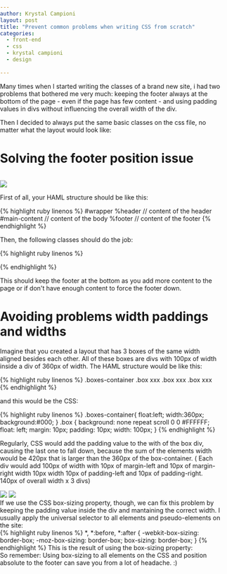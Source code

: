 ```yaml
---
author: Krystal Campioni
layout: post
title: "Prevent common problems when writing CSS from scratch"
categories:
  - front-end
  - css
  - krystal campioni
  - design
  
---
```


Many times when I started writing the classes of a brand new site, i had two problems that bothered me very much: keeping the footer always at the bottom of the page - even if the page has few content - and using padding values in divs without influencing the overall width of the div.

Then I decided to always put the same basic classes on the css file, no matter what the layout would look like:

<!--more-->

<h1>Solving the footer position issue</h1>

<img src="/blog/images/posts/2014-01-16/a1.png" style="display: inline ! important; margin-top: 1em; background: none repeat scroll 0% 0% transparent; border: medium none; width: auto; max-width: 90%;">
<p>
First of all, your HAML structure should be like this:
</p>
{% highlight ruby linenos %}
#wrapper
  %header
    // content of the header
  #main-content
     // content of the body
  %footer
     // content of the footer
{% endhighlight %}

Then, the following classes should do the job:

{% highlight ruby linenos %}
<style media="screen" type="text/css">
    html,
    body {
        margin:0;
        padding:0;
        height:100%;
    }
    #wrapper {
        min-height:100%;
        position:relative;
    }

    #main-content{
        padding:10px;
        padding-bottom:60px;    /* Height of the footer */
    }
    footer {
        position:absolute;
        bottom:0;
        width:100%;
        height:60px;            /* Height of the footer */
    }
    
</style>

{% endhighlight %}

This should keep the footer at the bottom as you add more content to the page or if don't have enough content to force the footer down.


<h1>Avoiding problems width paddings and widths</h1>

Imagine that you created a layout that has 3 boxes of the same width aligned besides each other. All of these boxes are divs with 100px of width inside a div of 360px of width. The HAML structure would be like this:


{% highlight ruby linenos %}
.boxes-container
  .box xxx
  .box xxx
  .box xxx
{% endhighlight %}


and this would be the CSS:

{% highlight ruby linenos %}
  .boxes-container{
    float:left;
    width:360px;
    background:#000;
  }
  .box {
      background: none repeat scroll 0 0 #FFFFFF;
      float: left;
      margin: 10px;
      padding: 10px;
      width: 100px;
  }
 {% endhighlight %}   
<div style="float:left;width:99%">
Regularly, CSS would add the padding value to the with of the box div, causing the last one to fall down, because the sum of the elements width would be 420px that is larger than the 360px of the box-container.
( Each div would add 100px of width with 10px of margin-left and 10px of margin-right width 10px width 10px of padding-left and 10px of padding-right. 140px of overall width x 3 divs)
</div>
<img src="/blog/images/posts/2014-01-16/01.png" style="display: inline ! important; margin-top: 1em;">

<div style="float:left;width:100%">
If we use the CSS box-sizing property, though, we can fix this problem by keeping the padding value inside the div and mantaining the correct width. I usually apply the universal selector to all elements and pseudo-elements on the site:
</div>

<div style="float:left;width:100%">
{% highlight ruby linenos %}
  *, *:before, *:after {
      -webkit-box-sizing: border-box;
         -moz-box-sizing: border-box;
              box-sizing: border-box;
  }
{% endhighlight %}
This is the result of using the box-sizing property:
</div>
<img src="/blog/images/posts/2014-01-16/02.png" style="display: inline ! important; margin-top: 1em;">

So remember: Using box-sizing to all elements on the CSS and position absolute to the footer can save you from a lot of headache. :) 


